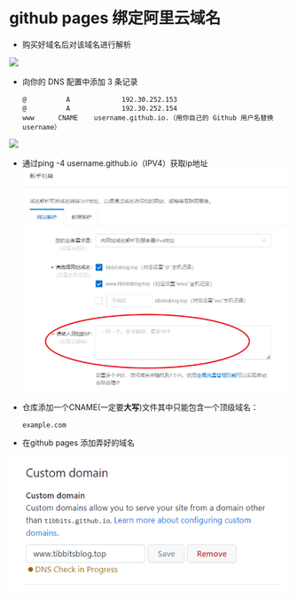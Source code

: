 # github pages 绑定阿里云域名

- 购买好域名后对该域名进行解析

![](_media/alicloud.jpg)

- 向你的 DNS 配置中添加 3 条记录

  ```
  @          A             192.30.252.153
  @          A             192.30.252.154
  www      CNAME    username.github.io.（用你自己的 Github 用户名替换 username）
  ```
  
  

![](_media/alicloud2.jpg)

- 通过ping -4 username.github.io（IPV4）获取ip地址
![](/media/alicloud3.jpg)

- 仓库添加一个CNAME(一定要**大写**)文件其中只能包含一个顶级域名：

  ```
  example.com
  ```

- 在github pages 添加弄好的域名

![](/media/github.jpg)